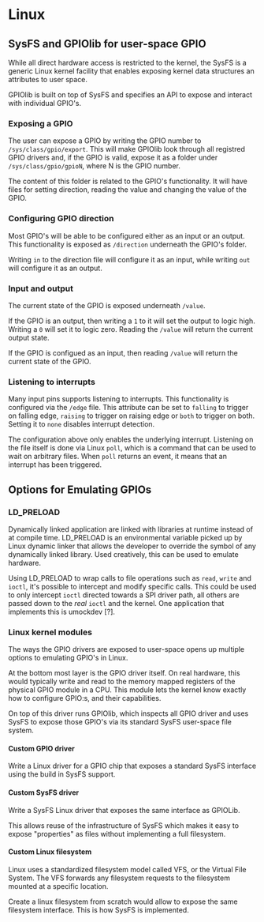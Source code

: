 
# Linux

## SysFS and GPIOlib for user-space GPIO
While all direct hardware access is restricted to the kernel, the SysFS is a generic Linux kernel facility that enables exposing kernel data structures an attributes to user space.

GPIOlib is built on top of SysFS and specifies an API to expose and interact with individual GPIO's.

### Exposing a GPIO
The user can expose a GPIO by writing the GPIO number to `/sys/class/gpio/export`. This will make GPIOlib look through all registred GPIO drivers and, if the GPIO is valid, expose it as a folder under `/sys/class/gpio/gpioN`, where N is the GPIO number.

The content of this folder is related to the GPIO's functionality. It will have files for setting direction, reading the value and changing the value of the GPIO.

### Configuring GPIO direction
Most GPIO's will be able to be configured either as an input or an output. This functionality is exposed as `/direction` underneath the GPIO's folder.

Writing `in` to the direction file will configure it as an input, while writing `out` will configure it as an output.

### Input and output
The current state of the GPIO is exposed underneath `/value`. 

If the GPIO is an output, then writing a `1` to it will set the output to logic high. Writing a `0` will set it to logic zero. Reading the `/value` will return the current output state.

If the GPIO is configued as an input, then reading `/value` will return the current state of the GPIO. 

### Listening to interrupts
Many input pins supports listening to interrupts. This functionality is configured via the `/edge` file. This attribute can be set to `falling` to trigger on falling edge, `raising` to trigger on raising edge or `both` to trigger on both. Setting it to `none` disables interrupt detection.

The configuration above only enables the underlying interrupt. Listening on the file itself is done via Linux `poll`, which is a command that can be used to wait on arbitrary files. When `poll` returns an event, it means that an interrupt has been triggered.

## Options for Emulating GPIOs

### LD_PRELOAD

Dynamically linked application are linked with libraries at runtime instead of at compile time. LD_PRELOAD is an environmental variable picked up by Linux dynamic linker that allows the developer to override the symbol of any dynamically linked library. Used creatively, this can be used to emulate hardware.

Using LD_PRELOAD to wrap calls to file operations such as `read`, `write` and `ioctl`, it's possible to intercept and modify specific calls. This could be used to only intercept `ioctl` directed towards a SPI driver path, all others are passed down to the *real* `ioctl` and the kernel. One application that implements this is umockdev [?].

### Linux kernel modules

The ways the GPIO drivers are exposed to user-space opens up multiple options to emulating GPIO's in Linux.

At the bottom most layer is the GPIO driver itself. On real hardware, this would typically write and read to the memory mapped registers of the physical GPIO module in a CPU. This module lets the kernel know exactly how to configure GPIO:s, and their capabilities.

On top of this driver runs GPIOlib, which inspects all GPIO driver and uses SysFS to expose those GPIO's via its standard SysFS user-space file system.

#### Custom GPIO driver
Write a Linux driver for a GPIO chip that exposes a standard SysFS interface using the build in SysFS support.

#### Custom SysFS driver
Write a SysFS Linux driver that exposes the same interface as GPIOLib.

This allows reuse of the infrastructure of SysFS which makes it easy to expose "properties" as files without implementing a full filesystem.

#### Custom Linux filesystem
Linux uses a standardized filesystem model called VFS, or the Virtual File System. The VFS forwards any filesystem requests to the filesystem mounted at a specific location.

Create a linux filesystem from scratch would allow to expose the same filesystem interface. This is how SysFS is implemented.
